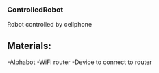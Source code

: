 ### ControlledRobot
Robot controlled by cellphone

## Materials:
-Alphabot 
-WiFi router
-Device to connect to router
